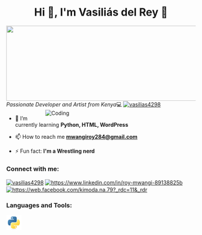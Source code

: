 
<h1 align="center">Hi 👋, I'm Vasiliás del Rey 👑</h1>
<img align="center" width="800" height="200" src="https://th.bing.com/th/id/R.0287d3ba8b3330fca99f69e2001d3168?rik=ZJA4lHsBSEtkxw&pid=ImgRaw&r=0"
<h2 align="center"> <i>Passionate Developer and Artist from Kenya</i>💻</h2>
<img align="right" alt="Coding" width="400" src="https://thumbs.gfycat.com/LimpingCarefreeGlassfrog-size_restricted.gif"
<p align="left"> <a href="https://twitter.com/vasilias4298" target="blank"><img src="https://img.shields.io/twitter/follow/vasilias4298?logo=twitter&style=for-the-badge" alt="vasilias4298" /></a> </p>

- 🌱 I’m currently learning **Python, HTML, WordPress**

- 📫 How to reach me **mwangiroy284@gmail.com**

- ⚡ Fun fact: **I'm a Wrestling nerd**

<h3 align="left">Connect with me:</h3>
<p align="left">
<a href="https://twitter.com/vasilias4298" target="blank"><img align="center" src="https://raw.githubusercontent.com/rahuldkjain/github-profile-readme-generator/master/src/images/icons/Social/twitter.svg" alt="vasilias4298" height="30" width="40" /></a>
<a href="https://linkedin.com/in/https://www.linkedin.com/in/roy-mwangi-89138825b" target="blank"><img align="center" src="https://raw.githubusercontent.com/rahuldkjain/github-profile-readme-generator/master/src/images/icons/Social/linked-in-alt.svg" alt="https://www.linkedin.com/in/roy-mwangi-89138825b" height="30" width="40" /></a>
<a href="https://fb.com/https://web.facebook.com/kimoda.na.79?_rdc=11&_rdr" target="blank"><img align="center" src="https://raw.githubusercontent.com/rahuldkjain/github-profile-readme-generator/master/src/images/icons/Social/facebook.svg" alt="https://web.facebook.com/kimoda.na.79?_rdc=11&_rdr" height="30" width="40" /></a>
</p>

<h3 align="left">Languages and Tools:</h3>
<p align="left"> <a href="https://www.python.org" target="_blank" rel="noreferrer"> <img src="https://raw.githubusercontent.com/devicons/devicon/master/icons/python/python-original.svg" alt="python" width="40" height="40"/> </a> </p>
